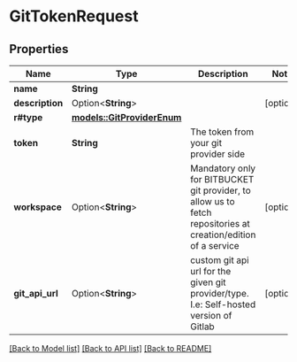# GitTokenRequest

## Properties

Name | Type | Description | Notes
------------ | ------------- | ------------- | -------------
**name** | **String** |  | 
**description** | Option<**String**> |  | [optional]
**r#type** | [**models::GitProviderEnum**](GitProviderEnum.md) |  | 
**token** | **String** | The token from your git provider side | 
**workspace** | Option<**String**> | Mandatory only for BITBUCKET git provider, to allow us to fetch repositories at creation/edition of a service | [optional]
**git_api_url** | Option<**String**> | custom git api url for the given git provider/type. I.e: Self-hosted version of Gitlab | [optional]

[[Back to Model list]](../README.md#documentation-for-models) [[Back to API list]](../README.md#documentation-for-api-endpoints) [[Back to README]](../README.md)


